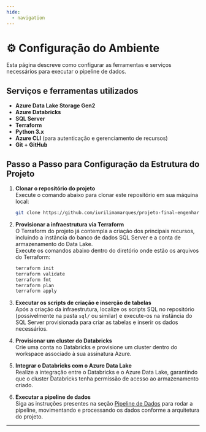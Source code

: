 ```yaml
---
hide:
  - navigation
---
```


# ⚙️ Configuração do Ambiente

Esta página descreve como configurar as ferramentas e serviços necessários para executar o pipeline de dados.

## Serviços e ferramentas utilizados
- **Azure Data Lake Storage Gen2**
- **Azure Databricks**
- **SQL Server**
- **Terraform**
- **Python 3.x** 
- **Azure CLI** (para autenticação e gerenciamento de recursos)
- **Git + GitHub**

## Passo a Passo para Configuração da Estrutura do Projeto

1. **Clonar o repositório do projeto**  
   Execute o comando abaixo para clonar este repositório em sua máquina local:
   ```bash
   git clone https://github.com/iurilimamarques/projeto-final-engenharia-dados.git
   ```

2. **Provisionar a infraestrutura via Terraform**  
   O Terraform do projeto já contempla a criação dos principais recursos, incluindo a instância do banco de dados SQL Server e a conta de armazenamento do Data Lake.  
   Execute os comandos abaixo dentro do diretório onde estão os arquivos do Terraform:
   ```bash
   terraform init
   terraform validate
   terraform fmt
   terraform plan
   terraform apply
   ```

3. **Executar os scripts de criação e inserção de tabelas**  
   Após a criação da infraestrutura, localize os scripts SQL no repositório (possivelmente na pasta `sql/` ou similar) e execute-os na instância do SQL Server provisionada para criar as tabelas e inserir os dados necessários.

4. **Provisionar um cluster do Databricks**  
   Crie uma conta no Databricks e provisione um cluster dentro do workspace associado à sua assinatura Azure.

5. **Integrar o Databricks com o Azure Data Lake**  
   Realize a integração entre o Databricks e o Azure Data Lake, garantindo que o cluster Databricks tenha permissão de acesso ao armazenamento criado.

6. **Executar a pipeline de dados**  
   Siga as instruções presentes na seção [Pipeline de Dados](pipeline/bronze.md) para rodar a pipeline, movimentando e processando os dados conforme a arquitetura do projeto.

---
